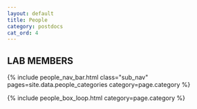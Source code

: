 ```yaml
---
layout: default
title: People
category: postdocs
cat_ord: 4
---
```


<h2>LAB MEMBERS</h2>

{% include people_nav_bar.html class="sub_nav" pages=site.data.people_categories category=page.category %}

{% include people_box_loop.html category=page.category %}


